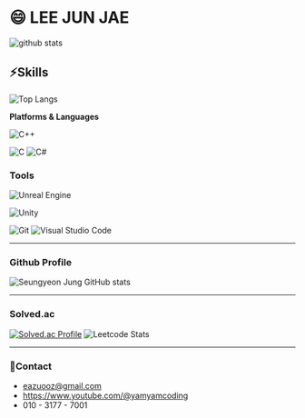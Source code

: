 #  😄 **LEE JUN JAE**

![github stats](https://github-readme-stats.vercel.app/api?username=eazuooz&count_private=true&theme=radical)

## ⚡**Skills**
![Top Langs](https://github-readme-stats.vercel.app/api/top-langs/?username=eazuooz&theme=radical&card_height=130&card_width=500)


**Platforms & Languages**<br/>

<!-- ![HTML5](https://img.shields.io/badge/HTML5-E34F26.svg?&amp;style=for-the-badge&amp;logo=HTML5&amp;logoColor=white)
![CSS3](https://img.shields.io/badge/CSS3-1572B6.svg?&amp;style=for-the-badge&amp;logo=CSS3&amp;logoColor=white)
![JavaScript](https://img.shields.io/badge/JavaScript-F7DF1E.svg?&amp;style=for-the-badge&amp;logo=JavaScript&amp;logoColor=white) -->
<!-- ![TypeScript](https://img.shields.io/badge/TypeScript-3178C6.svg?&amp;style=for-the-badge&amp;logo=TypeScript&amp;logoColor=white) -->

<!-- ![Java](https://img.shields.io/badge/Java-007396.svg?&amp;style=for-the-badge&amp;logo=Java&amp;logoColor=white)
![Spring](https://img.shields.io/badge/Spring-6DB33F.svg?&amp;style=for-the-badge&amp;logo=Spring&amp;logoColor=white)\ -->

![C++](https://img.shields.io/badge/C++-00599C.svg?&amp;style=for-the-badge&amp;logo=C++&amp;logoColor=white)

![C](https://img.shields.io/badge/C-A8B9CC.svg?&amp;style=for-the-badge&amp;logo=C&amp;logoColor=white)
![C#](https://img.shields.io/badge/C%20Sharp-239128.svg?&amp;style=for-the-badge&amp;logo=C%20Sharp&amp;logoColor=white) 

<!-- ![Python](https://img.shields.io/badge/Python-3776AB.svg?&amp;style=for-the-badge&amp;logo=Python&amp;logoColor=white) -->

<!-- ![Android](https://img.shields.io/badge/Android-3DDC84.svg?&amp;style=for-the-badge&amp;logo=Android&amp;logoColor=white) -->
<!-- ![MySQL](https://img.shields.io/badge/MySQL-4479A1.svg?&amp;style=for-the-badge&amp;logo=MySQL&amp;logoColor=white) -->

### **Tools**
![Unreal Engine](https://img.shields.io/badge/Unreal_Engine-0E1128.svg?&amp;style=for-the-badge&amp;logo=Unreal_Engine%20Studio&amp;logoColor=white)

![Unity](https://img.shields.io/badge/Unity-000000.svg?&amp;style=for-the-badge&amp;logo=Unity%20Studio&amp;logoColor=white)

![Git](https://img.shields.io/badge/Git-F05032.svg?&amp;style=for-the-badge&amp;logo=Git&amp;logoColor=white)
![Visual Studio Code](https://img.shields.io/badge/Visual%20Studio%20Code-007ACC.svg?&amp;style=for-the-badge&amp;logo=Visual%20Studio%20Code&amp;logoColor=white)
___

### **Github Profile**
![Seungyeon Jung GitHub stats](https://github-readme-stats.vercel.app/api?username=eazuooz&show_icons=true&theme=tokyonight)
___
### **Solved.ac**
[![Solved.ac Profile](http://mazassumnida.wtf/api/v2/generate_badge?boj=eazuooz)](https://solved.ac/eazuooz/)
![Leetcode Stats](https://leetcard.jacoblin.cool/eazuooz)
___

 ### 💬**Contact**

- eazuooz@gmail.com
- https://www.youtube.com/@yamyamcoding
- 010 - 3177 - 7001
 
<!--
**eazuooz** is a ✨ _special_ ✨ repository because its `README.md` (this file) appears on your GitHub profile.

Here are some ideas to get you started:

- 🔭 I’m currently working on ...
- 🌱 I’m currently learning ...
- 👯 I’m looking to collaborate on ...
-  I’m looking for help with ...
- 💬 Ask me about ...
- 📫 How to reach me: ...
- 😄 Pronouns: ...
- ⚡ Fun fact: ...
-->
